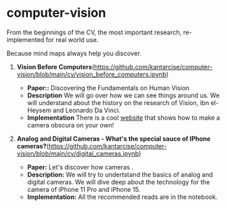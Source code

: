 # computer-vision

From the beginnings of the CV, the most important research, re-implemented for real world use.

Because mind maps always help you discover.

1. **Vision Before Computers**(https://github.com/kantarcise/computer-vision/blob/main/cv/vision_before_computers.ipynb)
    - **Paper::** Discovering the Fundamentals on Human Vision
    - **Description** We will go over how we can see things around us. We will understand about the history on the research of Vision, ibn el-Heysem and Leonardo Da Vinci.
    - **Implementation** There is a cool [website](https://ataridogdaze.com/science/camera-obscura/) that shows how to make a camera obscura on your own!

2. **Analog and Digital Cameras - What's the special sauce of IPhone cameras?**(https://github.com/kantarcise/computer-vision/blob/main/cv/digital_cameras.ipynb)
    - **Paper:** Let's discover how cameras .
    - **Description:** We will try to undertstand the basics of analog and digital cameras. We will dive deep about the technology for the camera of iPhone 11 Pro and iPhone 15.
    - **Implementation:** All the recommended reads are in the notebook.
